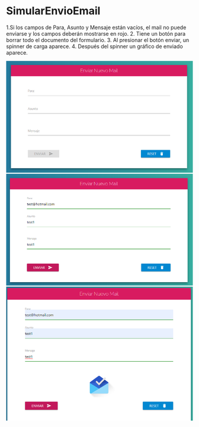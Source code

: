 # SimularEnvioEmail
1.Si los campos de Para, Asunto y Mensaje están vacíos, el mail no puede enviarse y los campos deberán mostrarse en rojo. 
2. Tiene un botón para borrar todo el documento del formulario. 
3. Al presionar el botón enviar, un spinner de carga aparece. 
4. Después del spinner un gráfico de enviado aparece.

![alt text](https://github.com/LucasSoftware12/SimularEnvioEmail/blob/master/ej.png)
![alt text](https://github.com/LucasSoftware12/SimularEnvioEmail/blob/master/ej1.png)
![alt text](https://github.com/LucasSoftware12/SimularEnvioEmail/blob/master/ej2.png)

